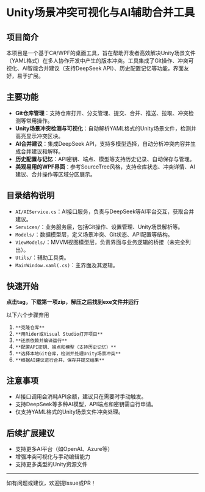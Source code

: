 # Unity场景冲突可视化与AI辅助合并工具

## 项目简介
本项目是一个基于C#/WPF的桌面工具，旨在帮助开发者高效解决Unity场景文件（YAML格式）在多人协作开发中产生的版本冲突。工具集成了Git操作、冲突可视化、AI智能合并建议（支持DeepSeek API）、历史配置记忆等功能，界面友好，易于扩展。

## 主要功能
- **Git仓库管理**：支持仓库打开、分支管理、提交、合并、推送、拉取、冲突检测等常用操作。
- **Unity场景冲突检测与可视化**：自动解析YAML格式的Unity场景文件，检测并高亮显示冲突区块。
- **AI合并建议**：集成DeepSeek API，支持多模型选择，自动分析冲突内容并生成合并建议和解释。
- **历史配置与记忆**：API密钥、端点、模型等支持历史记录、自动保存与管理。
- **美观易用的WPF界面**：参考SourceTree风格，支持仓库状态、冲突详情、AI建议、合并操作等区域分区展示。

## 目录结构说明
- `AI/AIService.cs`：AI接口服务，负责与DeepSeek等AI平台交互，获取合并建议。
- `Services/`：业务服务层，包括Git操作、设置管理、Unity场景解析等。
- `Models/`：数据模型层，定义场景冲突、Git状态、API配置等结构。
- `ViewModels/`：MVVM视图模型层，负责界面与业务逻辑的桥接（未完全列出）。
- `Utils/`：辅助工具类。
- `MainWindow.xaml(.cs)`：主界面及其逻辑。

## 快速开始
**点击tag，下载第一项zip，解压之后找到exe文件并运行**

以下六个步骤弃用



1. `**克隆仓库**`
2. `**用Rider或Visual Studio打开项目**`
3. `**还原依赖并编译运行**`
4. `**配置API密钥、端点和模型（支持历史记忆）**`
5. `**选择本地Git仓库，检测并处理Unity场景冲突**`
6. `**根据AI建议进行合并，保存并提交结果**`

## 注意事项
- AI接口调用会消耗API余额，建议只在需要时手动触发。
- 支持DeepSeek等多种AI模型，API端点和密钥需自行申请。
- 仅支持YAML格式的Unity场景文件冲突处理。

## 后续扩展建议
- 支持更多AI平台（如OpenAI、Azure等）
- 增强冲突可视化与手动编辑能力
- 支持更多类型的Unity资源文件

---

如有问题或建议，欢迎提Issue或PR！
